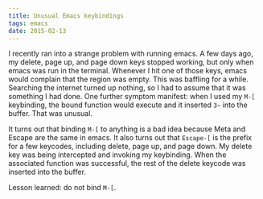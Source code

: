 ```yaml
---
title: Unusual Emacs keybindings
tags: emacs
date: 2015-02-13
---
```


I recently ran into a strange problem with running emacs.  A few days ago, my delete, page up, and page down keys stopped working, but only when emacs was run in the terminal.  Whenever I hit one of those keys, emacs would complain that the region was empty.  This was baffling for a while.  Searching the internet turned up nothing, so I had to assume that it was something I had done.  One further symptom manifest: when I used my `M-[` keybinding, the bound function would execute and it inserted `3~` into the buffer.  That was unusual.

It turns out that binding `M-[` to anything is a bad idea because Meta and Escape are the same in emacs.  It also turns out that `Escape-[` is the prefix for a few keycodes, including delete, page up, and page down.  My delete key was being intercepted and invoking my keybinding.  When the associated function was successful, the rest of the delete keycode was inserted into the buffer.

Lesson learned: do not bind `M-[`.
